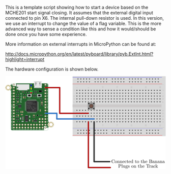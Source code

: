 This is a template script showing how to start a device based on the MCHE201 start signal closing. It assumes that the external digital input connected to pin X6. The internal pull-down resistor is used. In this version, we use an interrupt to change the value of a flag variable. This is the more advanced way to sense a condition like this and how it would/should be done once you have some experience.

More information on external interrupts in MicroPython can be found at:

http://docs.micropython.org/en/latest/pyboard/library/pyb.ExtInt.html?highlight=interrupt

The hardware configuration is shown below.

![MCHE201 Start Signal Hardware Configuration](pyboard_breadboard_startCables.png)
